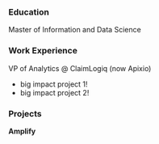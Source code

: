 
### Education
Master of Information and Data Science

### Work Experience
VP of Analytics @ ClaimLogiq (now Apixio)
- big impact project 1!
- big impact project 2!

### Projects
**Amplify**


